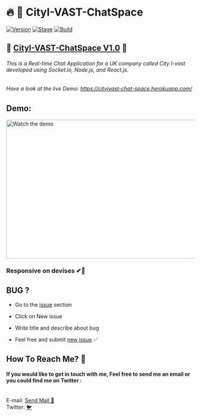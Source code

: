 <h1>🔥 📣 CityI-VAST-ChatSpace</h1>
<p><a href="https://github.com/barhouum7/Realtime-Chat-App"><img src="https://img.shields.io/badge/StudentsCyberSpace-1.0-brightgreen.svg" alt="Version" data-canonical-src="https://img.shields.io/badge/RealtimeChatApp-1.0-brightgreen.svg?maxAge=259200" style="max-width:100%;"></a>
<a href="https://github.com/barhouum7/Realtime-Chat-App"><img src="https://img.shields.io/badge/Release-Stable-brightgreen.svg" alt="Stage" data-canonical-src="https://img.shields.io/badge/Release-Stable-orange.svg" style="max-width:100%;"></a>
<!-- <a href="https://github.com/barhouum7/Realtime-Chat-App"><img src="https://img.shields.io/badge/Supported%20OS-Android%2FmacOS%2FLinux%2FWindows-brightgreengreen.svg" alt="Build" data-canonical-src="https://img.shields.io/badge/Supported%20OS-Android%2FmacOS%2FLinux%2FWindows-brightgreengreen.svg" style="max-width:100%;"></a> -->
<a href="https://github.com/barhouum7/Realtime-Chat-App/blame/master/LICENSE"><img src="https://img.shields.io/packagist/l/doctrine/orm.svg" alt="Build" data-canonical-src="https://img.shields.io/packagist/l/doctrine/orm.svg" style="max-width:100%;"></a></p>

<h2>🌟 <a href="https://github.com/barhouum7/Realtime-Chat-App/blame/master/LICENSE">CityI-VAST-ChatSpace V1.0</a> 🌟</h2>

###### This is a Real-time Chat Application for a UK company called City I-vast developed using Socket.io, Node.js, and React.js.

###### Have a look at the live Demo: https://cityivast-chat-space.herokuapp.com/

<h2>Demo:</h2>
<a href="#"><img src="client/src/img/Demo/ChatApp.gif" alt="Watch the demo" width="700" height="370"></a>

### Responsive on devises ✔🚀

<h2>BUG ?</h2>
<ul><li>Go to the <a href="https://github.com/barhouum7/Realtime-Chat-App/issues">issue</a> section</li></ul>
<ul><li>Click on New issue</li></ul>
<ul><li>Write title and describe about bug</li></ul> 
<ul><li>Feel free and submit <a href="https://github.com/barhouum7/Realtime-Chat-App/issues">new issue</a> ✅</li></ul>

<h2>How To Reach Me? 📧</h2>
<h4>If you would like to get in touch with me, Feel free to send me an email or you could find me on Twitter : </h4><br>E-mail: <a href="mailto:bb.med2000@gmail.com?Subject=Hello%20again" target="_top">Send Mail 📧</a><br>Twitter: <a href="https://twitter.com/MindH4Q3Rr">🐦</a>
